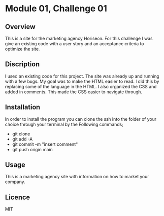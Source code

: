 # Module 01, Challenge 01 #

## Overview ##

This is a site for the marketing agency Horiseon. For this challenge I was give an existing code with a user story and an acceptance criteria to optimize the site. 



## Discription ##

I used an existing code for this project. The site was already up and running with a few bugs. 
My goal was to make the HTML easier to read. I did this by replacing some of the language in the HTML.
I also organized the CSS and added in comments. This made the CSS easier to navigate through.
 
## Installation ##

In order to install the program you can clone the ssh into the folder of your choice through your terminal by the Following commands;
 * git clone
 * git add -A
 * git commit -m "insert comment"
 * git push origin main

## Usage ##

This is a marketing agency site with information on how to market your company.

## Licence ##
MIT
